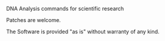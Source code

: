 DNA Analysis commands for scientific research

Patches are welcome.

The Software is provided "as is" without warranty of any kind.
